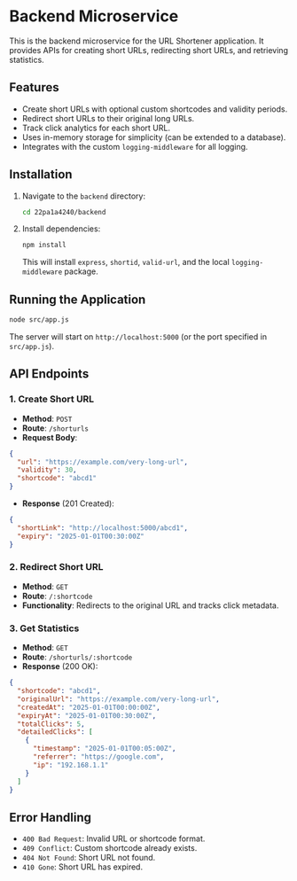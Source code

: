 # Backend Microservice

This is the backend microservice for the URL Shortener application. It provides APIs for creating short URLs, redirecting short URLs, and retrieving statistics.

## Features

- Create short URLs with optional custom shortcodes and validity periods.
- Redirect short URLs to their original long URLs.
- Track click analytics for each short URL.
- Uses in-memory storage for simplicity (can be extended to a database).
- Integrates with the custom `logging-middleware` for all logging.

## Installation

1. Navigate to the `backend` directory:
   ```bash
   cd 22pa1a4240/backend
   ```
2. Install dependencies:
   ```bash
   npm install
   ```
   This will install `express`, `shortid`, `valid-url`, and the local `logging-middleware` package.

## Running the Application

```bash
node src/app.js
```

The server will start on `http://localhost:5000` (or the port specified in `src/app.js`).

## API Endpoints

### 1. Create Short URL

- **Method**: `POST`
- **Route**: `/shorturls`
- **Request Body**:

```json
{
  "url": "https://example.com/very-long-url",
  "validity": 30,
  "shortcode": "abcd1"
}
```

- **Response** (201 Created):

```json
{
  "shortLink": "http://localhost:5000/abcd1",
  "expiry": "2025-01-01T00:30:00Z"
}
```

### 2. Redirect Short URL

- **Method**: `GET`
- **Route**: `/:shortcode`
- **Functionality**: Redirects to the original URL and tracks click metadata.

### 3. Get Statistics

- **Method**: `GET`
- **Route**: `/shorturls/:shortcode`
- **Response** (200 OK):

```json
{
  "shortcode": "abcd1",
  "originalUrl": "https://example.com/very-long-url",
  "createdAt": "2025-01-01T00:00:00Z",
  "expiryAt": "2025-01-01T00:30:00Z",
  "totalClicks": 5,
  "detailedClicks": [
    {
      "timestamp": "2025-01-01T00:05:00Z",
      "referrer": "https://google.com",
      "ip": "192.168.1.1"
    }
  ]
}
```

## Error Handling

- `400 Bad Request`: Invalid URL or shortcode format.
- `409 Conflict`: Custom shortcode already exists.
- `404 Not Found`: Short URL not found.
- `410 Gone`: Short URL has expired.
